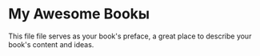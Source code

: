 # My Awesome Bookы

This file file serves as your book's preface, a great place to describe your book's content and ideas.

